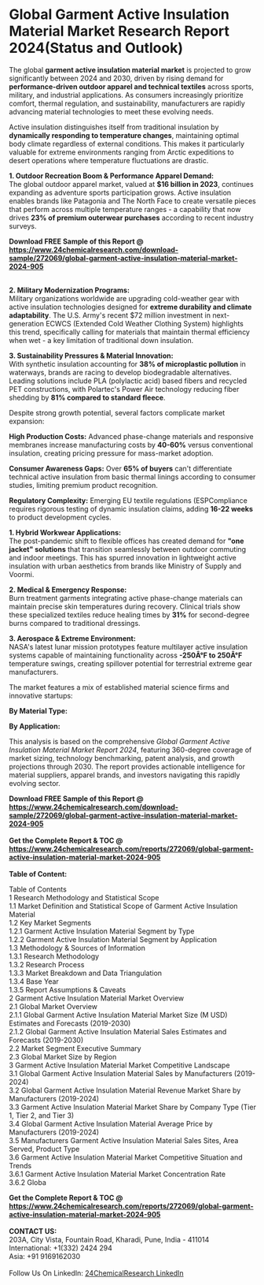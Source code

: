 <h1>Global Garment Active Insulation Material Market Research Report 2024(Status and Outlook)</h1><p>The global <strong>garment active insulation material market</strong> is projected to grow significantly between 2024 and 2030, driven by rising demand for <strong>performance-driven outdoor apparel and technical textiles</strong> across sports, military, and industrial applications. As consumers increasingly prioritize comfort, thermal regulation, and sustainability, manufacturers are rapidly advancing material technologies to meet these evolving needs.</p><p>Active insulation distinguishes itself from traditional insulation by <strong>dynamically responding to temperature changes</strong>, maintaining optimal body climate regardless of external conditions. This makes it particularly valuable for extreme environments ranging from Arctic expeditions to desert operations where temperature fluctuations are drastic.</p><p><strong>1. Outdoor Recreation Boom &amp; Performance Apparel Demand:</strong><br>
The global outdoor apparel market, valued at <strong>$16 billion in 2023</strong>, continues expanding as adventure sports participation grows. Active insulation enables brands like Patagonia and The North Face to create versatile pieces that perform across multiple temperature ranges - a capability that now drives <strong>23% of premium outerwear purchases</strong> according to recent industry surveys.</p><div><b>Download FREE Sample of this Report @ 
            <a href="https://www.24chemicalresearch.com/download-sample/272069/global-garment-active-insulation-material-market-2024-905">
            https://www.24chemicalresearch.com/download-sample/272069/global-garment-active-insulation-material-market-2024-905</a></b></div><br><p><strong>2. Military Modernization Programs:</strong><br>
Military organizations worldwide are upgrading cold-weather gear with active insulation technologies designed for <strong>extreme durability and climate adaptability</strong>. The U.S. Army's recent $72 million investment in next-generation ECWCS (Extended Cold Weather Clothing System) highlights this trend, specifically calling for materials that maintain thermal efficiency when wet - a key limitation of traditional down insulation.</p><p><strong>3. Sustainability Pressures &amp; Material Innovation:</strong><br>
With synthetic insulation accounting for <strong>38% of microplastic pollution</strong> in waterways, brands are racing to develop biodegradable alternatives. Leading solutions include PLA (polylactic acid) based fibers and recycled PET constructions, with Polartec's Power Air technology reducing fiber shedding by <strong>81% compared to standard fleece</strong>.</p><p>Despite strong growth potential, several factors complicate market expansion:</p><p><strong>High Production Costs:</strong> Advanced phase-change materials and responsive membranes increase manufacturing costs by <strong>40-60%</strong> versus conventional insulation, creating pricing pressure for mass-market adoption.</p><p><strong>Consumer Awareness Gaps:</strong> Over <strong>65% of buyers</strong> can't differentiate technical active insulation from basic thermal linings according to consumer studies, limiting premium product recognition.</p><p><strong>Regulatory Complexity:</strong> Emerging EU textile regulations (ESPCompliance requires rigorous testing of dynamic insulation claims, adding <strong>16-22 weeks</strong> to product development cycles.</p><p><strong>1. Hybrid Workwear Applications:</strong><br>
The post-pandemic shift to flexible offices has created demand for <strong>"one jacket" solutions</strong> that transition seamlessly between outdoor commuting and indoor meetings. This has spurred innovation in lightweight active insulation with urban aesthetics from brands like Ministry of Supply and Voormi.</p><p><strong>2. Medical &amp; Emergency Response:</strong><br>
Burn treatment garments integrating active phase-change materials can maintain precise skin temperatures during recovery. Clinical trials show these specialized textiles reduce healing times by <strong>31%</strong> for second-degree burns compared to traditional dressings.</p><p><strong>3. Aerospace &amp; Extreme Environment:</strong><br>
NASA's latest lunar mission prototypes feature multilayer active insulation systems capable of maintaining functionality across <strong>-250Â°F to 250Â°F</strong> temperature swings, creating spillover potential for terrestrial extreme gear manufacturers.</p><p>The market features a mix of established material science firms and innovative startups:</p><p><strong>By Material Type:</strong></p><p><strong>By Application:</strong></p><p>This analysis is based on the comprehensive <em>Global Garment Active Insulation Material Market Report 2024</em>, featuring 360-degree coverage of market sizing, technology benchmarking, patent analysis, and growth projections through 2030. The report provides actionable intelligence for material suppliers, apparel brands, and investors navigating this rapidly evolving sector.</p><div><b>Download FREE Sample of this Report @ 
            <a href="https://www.24chemicalresearch.com/download-sample/272069/global-garment-active-insulation-material-market-2024-905">
            https://www.24chemicalresearch.com/download-sample/272069/global-garment-active-insulation-material-market-2024-905</a></b></div><br><div><b>Get the Complete Report & TOC @ 
            <a href="https://www.24chemicalresearch.com/reports/272069/global-garment-active-insulation-material-market-2024-905">
            https://www.24chemicalresearch.com/reports/272069/global-garment-active-insulation-material-market-2024-905</a></b></div><br>
            <b>Table of Content:</b><p>Table of Contents<br />
1 Research Methodology and Statistical Scope<br />
1.1 Market Definition and Statistical Scope of Garment Active Insulation Material<br />
1.2 Key Market Segments<br />
1.2.1 Garment Active Insulation Material Segment by Type<br />
1.2.2 Garment Active Insulation Material Segment by Application<br />
1.3 Methodology & Sources of Information<br />
1.3.1 Research Methodology<br />
1.3.2 Research Process<br />
1.3.3 Market Breakdown and Data Triangulation<br />
1.3.4 Base Year<br />
1.3.5 Report Assumptions & Caveats<br />
2 Garment Active Insulation Material Market Overview<br />
2.1 Global Market Overview<br />
2.1.1 Global Garment Active Insulation Material Market Size (M USD) Estimates and Forecasts (2019-2030)<br />
2.1.2 Global Garment Active Insulation Material Sales Estimates and Forecasts (2019-2030)<br />
2.2 Market Segment Executive Summary<br />
2.3 Global Market Size by Region<br />
3 Garment Active Insulation Material Market Competitive Landscape<br />
3.1 Global Garment Active Insulation Material Sales by Manufacturers (2019-2024)<br />
3.2 Global Garment Active Insulation Material Revenue Market Share by Manufacturers (2019-2024)<br />
3.3 Garment Active Insulation Material Market Share by Company Type (Tier 1, Tier 2, and Tier 3)<br />
3.4 Global Garment Active Insulation Material Average Price by Manufacturers (2019-2024)<br />
3.5 Manufacturers Garment Active Insulation Material Sales Sites, Area Served, Product Type<br />
3.6 Garment Active Insulation Material Market Competitive Situation and Trends<br />
3.6.1 Garment Active Insulation Material Market Concentration Rate<br />
3.6.2 Globa</p><div><b>Get the Complete Report & TOC @ 
            <a href="https://www.24chemicalresearch.com/reports/272069/global-garment-active-insulation-material-market-2024-905">
            https://www.24chemicalresearch.com/reports/272069/global-garment-active-insulation-material-market-2024-905</a></b></div><br><b>CONTACT US:</b><br>
            203A, City Vista, Fountain Road, Kharadi, Pune, India - 411014<br>
            International: +1(332) 2424 294<br>
            Asia: +91 9169162030 <br><br>
            Follow Us On LinkedIn: <a href="https://www.linkedin.com/company/24chemicalresearch/">24ChemicalResearch LinkedIn</a>